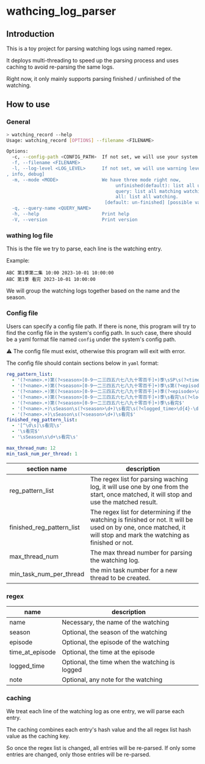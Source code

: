# wathcing_log_parser

## Introduction

This is a toy project for parsing watching logs using named regex.

It deploys multi-threading to speed up the parsing process and uses caching to avoid re-parsing the same logs.

Right now, it only mainly supports parsing finished / unfinished of the watching.

## How to use

### General

```bash
> watching_record --help
Usage: watching_record [OPTIONS] --filename <FILENAME>

Options:
  -c, --config-path <CONFIG_PATH>  If not set, we will use your system's config path
  -f, --filename <FILENAME>
  -l, --log-level <LOG_LEVEL>      If not set, we will use warning leve. The options are: error, warn, info, debug. [default: warn] [possible values: error, warn
, info, debug]
  -m, --mode <MODE>                We have three mode right now,
                                        unfinished(default): list all unifhished watching
                                        query: list all matching watching with give query name
                                        all: list all watching.
                                    [default: un-finished] [possible values: un-finished, query, all]
  -q, --query-name <QUERY_NAME>
  -h, --help                       Print help
  -V, --version                    Print version
```

### wathing log file

This is the file we try to parse, each line is the watching entry.

Example:

```plain text
ABC 第1季第二集 10:00 2023-10-01 10:00:00
ABC 第1季 看完 2023-10-01 10:00:00
```

We will group the watching logs together based on the name and the season.

### Config file

Users can specify a config file path. If there is none, this program will try to find the config file in the system's config path. In such case, there should be a yaml format file named `config` under the system's config path.

:warning: The config file must exist, otherwise this program will exit with error.

The config file should contain sections below in `yaml` format:

```yaml
reg_pattern_list:
  - '(?<name>.+)第(?<season>[0-9一二三四五六七八九十零百千]+)季\sSP\s(?<time_at_episode>\d{1,2}:\d{1,2}.*)\s(?<logged_time>\d{4}-\d{2}-\d{2}\s.*)$'
  - '(?<name>.+)第(?<season>[0-9一二三四五六七八九十零百千]+)季\s第(?<episode>[0-9一二三四五六七八九十零百千]+)集\s(?<time_at_episode>\d{1,2}:\d{1,2}.*)\s(?<logged_time>\d{4}-\d{2}-\d{2}\s.*)$'
  - '(?<name>.+)第(?<season>[0-9一二三四五六七八九十零百千]+)季(?<episode>\d+)\s看完\s(?<logged_time>\d{4}-\d{2}-\d{2}\s.*)$'
  - '(?<name>.+)第(?<season>[0-9一二三四五六七八九十零百千]+)季\s看完\s(?<logged_time>\d{4}-\d{2}-\d{2}\s.*)$'
  - '(?<name>.+)第(?<season>[0-9一二三四五六七八九十零百千]+)季\s看完$'
  - '(?<name>.+)\sSeason\s(?<season>\d+)\s看完\s(?<logged_time>\d{4}-\d{2}-\d{2}\s.*)$'
  - '(?<name>.+)\sSeason\s(?<season>\d+)\s看完$'
finished_reg_pattern_list:
  - '[^\d\s]\s看完\s'
  - '\s看完$'
  - '\sSeason\s\d+\s看完\s'

max_thread_num: 12
min_task_num_per_thread: 1
```

| section name              | description                                                                                                                                                        |
| ------------------------- | ------------------------------------------------------------------------------------------------------------------------------------------------------------------ |
| reg_pattern_list          | The regex list for parsing waching log, it will use one by one from the start, once matched, it will stop and use the matched result.                              |
| finished_reg_pattern_list | The regex list for determining if the watching is finished or not. It will be used on by one, once matched, it will stop and mark the watching as finished or not. |
| max_thread_num            | The max thread number for parsing the watching log.                                                                                                                |
| min_task_num_per_thread   | the min task number for a new thread to be created.                                                                                                                |

### regex

| name            | description                                    |
| --------------- | ---------------------------------------------- |
| name            | Necessary, the name of the watching            |
| season          | Optional, the season of the watching           |
| episode         | Optional, the episode of the watching          |
| time_at_episode | Optional, the time at the episode              |
| logged_time     | Optional, the time when the watching is logged |
| note            | Optional, any note for the watching            |

### caching

We treat each line of the watching log as one entry, we will parse each entry.

The caching combines each entry's hash value and the all regex list hash value as the caching key.

So once the regex list is changed, all entries will be re-parsed. If only some entries are changed, only those entries will be re-parsed.
